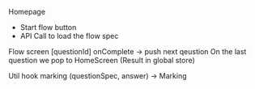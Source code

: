 Homepage
- Start flow button
- API Call to load the flow spec


Flow
screen [questionId]
onComplete -> push next qeustion
On the last question we pop to HomeScreen (Result in global store)



Util
hook marking (questionSpec, answer) -> Marking
